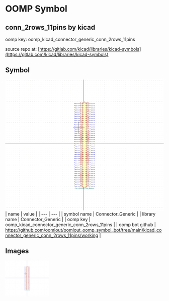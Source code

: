 # OOMP Symbol  
## conn_2rows_11pins  by kicad  
  
oomp key: oomp_kicad_connector_generic_conn_2rows_11pins  
  
source repo at: [https://gitlab.com/kicad/libraries/kicad-symbols](https://gitlab.com/kicad/libraries/kicad-symbols)  
## Symbol  
  
[![working.png](working_600.png)](working.png)  
| name | value | 
| --- | --- | 
| symbol name | Connector_Generic | 
| library name | Connector_Generic | 
| oomp key | oomp_kicad_connector_generic_conn_2rows_11pins | 
| oomp bot github | https://github.com/oomlout/oomlout_oomp_symbol_bot/tree/main/kicad_connector_generic_conn_2rows_11pins/working | 
## Images  
  
[![working.png](working_140.png)](working.png)  
